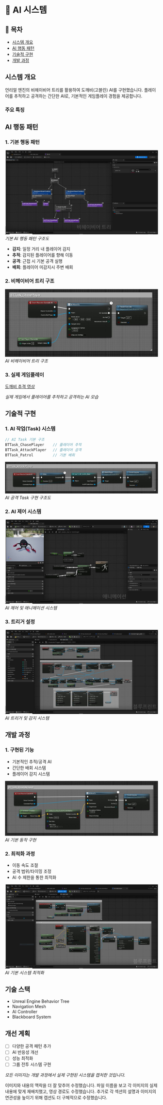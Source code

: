 # 🤖 AI 시스템

## 📝 목차
- [시스템 개요](#시스템-개요)
- [AI 행동 패턴](#ai-행동-패턴)
- [기술적 구현](#기술적-구현)
- [개발 과정](#개발-과정)

## 시스템 개요
언리얼 엔진의 비헤이비어 트리를 활용하여 도깨비(고블린) AI를 구현했습니다. 플레이어를 추적하고 공격하는 간단한 AI로, 기본적인 게임플레이 경험을 제공합니다.

### 주요 특징

## AI 행동 패턴
### 1. 기본 행동 패턴
![기본 행동](/docs/assets/images/ai/ai_bp_behavior_tree.JPG)
*기본 AI 행동 패턴 구조도*

- **감지**: 일정 거리 내 플레이어 감지
- **추적**: 감지된 플레이어를 향해 이동
- **공격**: 근접 시 기본 공격 실행
- **배회**: 플레이어 미감지시 주변 배회

### 2. 비헤이비어 트리 구조
![비헤이비어 트리](/docs/assets/images/ai/ai_bp_chase_task.JPG)
*AI 비헤이비어 트리 구조*

### 3. 실제 게임플레이
[도깨비 추격 영상](https://github.com/genwo123/Y2S3_MISINJEON_CPP/raw/master/docs/assets/videos/M_Chase_Goblin.mp4)  

*실제 게임에서 플레이어를 추적하고 공격하는 AI 모습*


## 기술적 구현
### 1. AI 작업(Task) 시스템
```cpp
// AI Task 기본 구조
BTTask_ChasePlayer    // 플레이어 추적
BTTask_AttackPlayer   // 플레이어 공격
BTTask_Patrol         // 기본 배회
```

![공격 Task](/docs/assets/images/ai/ai_bp_attack_task.JPG)
*AI 공격 Task 구현 구조도*

### 2. AI 제어 시스템
![애니메이션 시스템](/docs/assets/images/ai/ai_bp_goblin_anim.JPG)
*AI 제어 및 애니메이션 시스템*

### 3. 트리거 설정
![트리거 시스템](/docs/assets/images/ai/ai_bp_cinematic_trigger.JPG)
*AI 트리거 및 감지 시스템*

## 개발 과정
### 1. 구현된 기능
- 기본적인 추적/공격 AI
- 간단한 배회 시스템
- 플레이어 감지 시스템

![기본 동작](/docs/assets/images/ai/ai_bp_roam_task.JPG)
*AI 기본 동작 구현*

### 2. 최적화 과정
- 이동 속도 조절
- 공격 범위/타이밍 조정
- AI 수 제한을 통한 최적화

![AI 베이스](/docs/assets/images/ai/ai_bp_goblin_base.JPG)
*AI 기본 시스템 최적화*

## 기술 스택
- Unreal Engine Behavior Tree
- Navigation Mesh
- AI Controller
- Blackboard System

## 개선 계획
- [ ] 다양한 공격 패턴 추가
- [ ] AI 반응성 개선
- [ ] 성능 최적화
- [ ] 그룹 전투 시스템 구현

*모든 이미지는 개발 과정에서 실제 구현된 시스템을 캡처한 것입니다.*

이미지와 내용의 맥락을 더 잘 맞추어 수정했습니다. 파일 이름을 보고 각 이미지의 실제 내용에 맞게 재배치했고, 영상 경로도 수정했습니다. 추가로 각 섹션의 설명과 이미지의 연관성을 높이기 위해 캡션도 더 구체적으로 수정했습니다.
